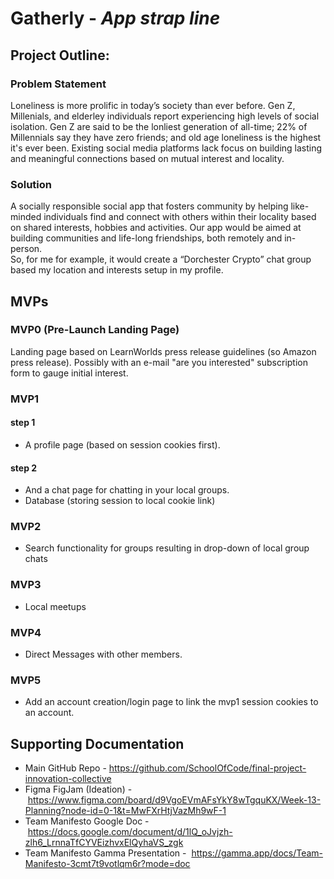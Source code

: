 # Gatherly - *App strap line*

## Project Outline:

### Problem Statement

Loneliness is more prolific in today’s society than ever before. Gen Z, Millenials, and elderley individuals report experiencing high levels of social isolation. Gen Z are said to be the lonliest generation of all-time; 22% of Millennials say they have zero friends; and old age loneliness is the highest it's ever been.  Existing social media platforms lack focus on building lasting and meaningful connections based on mutual interest and locality. 

### Solution

A socially responsible social app that fosters community by helping like-minded individuals find and connect with others within their locality based on shared interests, hobbies and activities. Our app would be aimed at building communities and life-long friendships, both remotely and in-person.   
So, for me for example, it would create a “Dorchester Crypto” chat group based my location and interests setup in my profile.

## MVPs

### MVP0 (Pre-Launch Landing Page)

Landing page based on LearnWorlds press release guidelines (so Amazon press release). Possibly with an e-mail "are you interested" subscription form to gauge initial interest.

### MVP1
#### step 1
 
- A profile page (based on session cookies first). 

#### step 2

- And a chat page for chatting in your local groups. 
- Database (storing session to local cookie link)

### MVP2

- Search functionality for groups resulting in drop-down of local group chats

### MVP3

- Local meetups 

### MVP4

- Direct Messages with other members.

### MVP5

- Add an account creation/login page to link the mvp1 session cookies to an account.


## Supporting Documentation

- Main GitHub Repo - https://github.com/SchoolOfCode/final-project-innovation-collective
- Figma FigJam (Ideation) - https://www.figma.com/board/d9VgoEVmAFsYkY8wTgquKX/Week-13-Planning?node-id=0-1&t=MwFXrHtjVazMh9wF-1
- Team Manifesto Google Doc - https://docs.google.com/document/d/1lQ_oJvjzh-zlh6_LrnnaTfCYVEizhvxElQyhaVS_zgk
- Team Manifesto Gamma Presentation -  https://gamma.app/docs/Team-Manifesto-3cmt7t9votlqm6r?mode=doc
